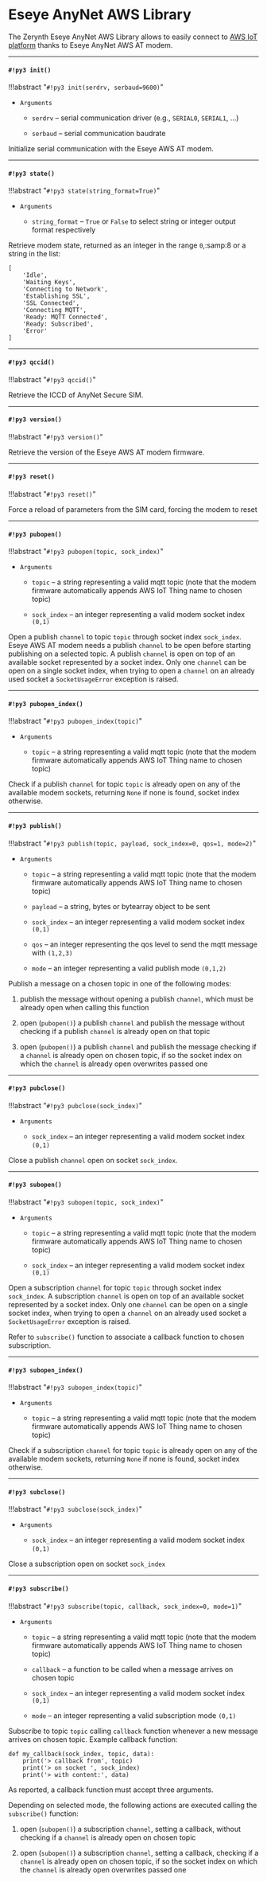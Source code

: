 # Eseye AnyNet AWS Library

The Zerynth Eseye AnyNet AWS Library allows to easily connect to [AWS IoT platform](https://aws.amazon.com/iot-platform/) thanks to Eseye AnyNet AWS AT modem.


---
#### `#!py3 init()`

!!!abstract "`#!py3 init(serdrv, serbaud=9600)`"


* ```Arguments```

    
    * ```serdrv``` – serial communication driver (e.g., `SERIAL0`, `SERIAL1`, …)


    * ```serbaud``` – serial communication baudrate


Initialize serial communication with the Eseye AWS AT modem.


---
#### `#!py3 state()`

!!!abstract "`#!py3 state(string_format=True)`"


* ```Arguments```

    
    * ```string_format``` – `True` or `False` to select string or integer output format respectively


Retrieve modem state, returned as an integer in the range `0`,:samp:8 or a string in the list:

```
[
    'Idle',
    'Waiting Keys',
    'Connecting to Network',
    'Establishing SSL',
    'SSL Connected',
    'Connecting MQTT',
    'Ready: MQTT Connected',
    'Ready: Subscribed',
    'Error'
]
```


---
#### `#!py3 qccid()`

!!!abstract "`#!py3 qccid()`"

Retrieve the ICCD of AnyNet Secure SIM.


---
#### `#!py3 version()`

!!!abstract "`#!py3 version()`"

Retrieve the version of the Eseye AWS AT modem firmware.


---
#### `#!py3 reset()`

!!!abstract "`#!py3 reset()`"

Force a reload of parameters from the SIM card, forcing the modem to reset


---
#### `#!py3 pubopen()`

!!!abstract "`#!py3 pubopen(topic, sock_index)`"


* ```Arguments```

    
    * ```topic``` – a string representing a valid mqtt topic (note that the modem firmware automatically appends AWS IoT Thing name to chosen topic)


    * ```sock_index``` – an integer representing a valid modem socket index `(0,1)`


Open a publish ```channel``` to topic `topic` through socket index `sock_index`.
Eseye AWS AT modem needs a publish ```channel``` to be open before starting publishing on a selected topic.
A publish ```channel``` is open on top of an available socket represented by a socket index.
Only one ```channel``` can be open on a single socket index, when trying to open a ```channel``` on an already used socket a `SocketUsageError` exception is raised.


---
#### `#!py3 pubopen_index()`

!!!abstract "`#!py3 pubopen_index(topic)`"


* ```Arguments```

    
    * ```topic``` – a string representing a valid mqtt topic (note that the modem firmware automatically appends AWS IoT Thing name to chosen topic)


Check if a publish ```channel``` for topic `topic` is already open on any of the available modem sockets, returning `None` if none is found, socket index otherwise.


---
#### `#!py3 publish()`

!!!abstract "`#!py3 publish(topic, payload, sock_index=0, qos=1, mode=2)`"


* ```Arguments```

    
    * ```topic``` – a string representing a valid mqtt topic (note that the modem firmware automatically appends AWS IoT Thing name to chosen topic)


    * ```payload``` – a string, bytes or bytearray object to be sent


    * ```sock_index``` – an integer representing a valid modem socket index `(0,1)`


    * ```qos``` – an integer representing the qos level to send the mqtt message with `(1,2,3)`


    * ```mode``` – an integer representing a valid publish mode `(0,1,2)`


Publish a message on a chosen topic in one of the following modes:


1. publish the message without opening a publish ```channel```, which must be already open when calling this function


2. open (`pubopen()`) a publish ```channel``` and publish the message without checking if a publish ```channel``` is already open on that topic


3. open (`pubopen()`) a publish ```channel``` and publish the message checking if a ```channel``` is already open on chosen topic, if so the socket index on which the ```channel``` is already open overwrites passed one


---
#### `#!py3 pubclose()`

!!!abstract "`#!py3 pubclose(sock_index)`"


* ```Arguments```

    
    * ```sock_index``` – an integer representing a valid modem socket index `(0,1)`


Close a publish ```channel``` open on socket `sock_index`.


---
#### `#!py3 subopen()`

!!!abstract "`#!py3 subopen(topic, sock_index)`"


* ```Arguments```

    
    * ```topic``` – a string representing a valid mqtt topic (note that the modem firmware automatically appends AWS IoT Thing name to chosen topic)


    * ```sock_index``` – an integer representing a valid modem socket index `(0,1)`


Open a subscription ```channel``` for topic `topic` through socket index `sock_index`.
A subscription ```channel``` is open on top of an available socket represented by a socket index.
Only one ```channel``` can be open on a single socket index, when trying to open a ```channel``` on an already used socket a `SocketUsageError` exception is raised.

Refer to `subscribe()` function to associate a callback function to chosen subscription.


---
#### `#!py3 subopen_index()`

!!!abstract "`#!py3 subopen_index(topic)`"


* ```Arguments```

    
    * ```topic``` – a string representing a valid mqtt topic (note that the modem firmware automatically appends AWS IoT Thing name to chosen topic)


Check if a subscription ```channel``` for topic `topic` is already open on any of the available modem sockets, returning `None` if none is found, socket index otherwise.


---
#### `#!py3 subclose()`

!!!abstract "`#!py3 subclose(sock_index)`"


* ```Arguments```

    
    * ```sock_index``` – an integer representing a valid modem socket index `(0,1)`


Close a subscription open on socket `sock_index`


---
#### `#!py3 subscribe()`

!!!abstract "`#!py3 subscribe(topic, callback, sock_index=0, mode=1)`"


* ```Arguments```

    
    * ```topic``` – a string representing a valid mqtt topic (note that the modem firmware automatically appends AWS IoT Thing name to chosen topic)


    * ```callback``` – a function to be called when a message arrives on chosen topic


    * ```sock_index``` – an integer representing a valid modem socket index `(0,1)`


    * ```mode``` – an integer representing a valid subscription mode `(0,1)`


Subscribe to topic `topic` calling `callback` function whenever a new message arrives on chosen topic.
Example callback function:

```
def my_callback(sock_index, topic, data):
    print('> callback from', topic)
    print('> on socket ', sock_index)
    print('> with content:', data)
```

As reported, a callback function must accept three arguments.

Depending on selected mode, the following actions are executed calling the `subscribe()` function:


1. open (`subopen()`) a subscription ```channel```, setting a callback, without checking if a ```channel``` is already open on chosen topic


2. open (`subopen()`) a subscription ```channel```, setting a callback, checking if a ```channel``` is already open on chosen topic, if so the socket index on which the ```channel``` is already open overwrites passed one
